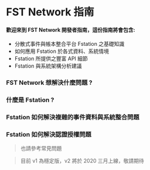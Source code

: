 # FST Network 指南

#### 歡迎來到 FST Network 開發者指南，這份指南將會包含:

- 分散式事件與帳本整合平台 Fstation 之基礎知識
- 如何應用 Fstation 於各式資料、系統情境
- Fstation 所提供之豐富 API 細節
- Fstation 與系統架構分析建議

### FST Network 想解決什麼問題 ?

### 什麼是 Fstation ?

### Fstation 如何解決複雜的事件資料與系統整合問題

### Fstation 如何解決認證授權問題

> 也請參考常見問題

> 目前 v1 為穩定版，v2 將於 2020 三月上線，敬請期待
